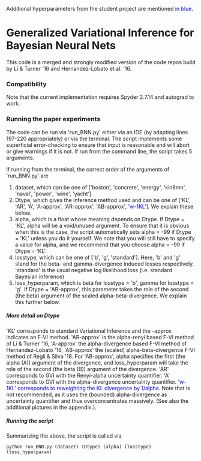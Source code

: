 Additional hyperparameters from the student project are mentioned <span style="color:blue;">in blue</span>.

# Generalized Variational Inference for Bayesian Neural Nets

This code is a merged and strongly modified version of the code repos build by Li & Turner '16 and Hernandez-Lobato et al. '16. 

### Compatibility

Note that the current implementation requires Spyder 2.7.14 and autograd to work.


### Running the paper experiments

The code can be run via 'run\_BNN.py' either via an IDE (by adapting lines 197-220 appropriately) or via the terminal. The script implements some superficial error-checking to ensure that input is reasonable and will abort or give warnings if it is not. If run from the command line, the script takes 5 arguments.

If running from the terminal, the correct order of the arguments of 'run\_BNN.py' are

1. dataset, which can be one of ['boston', 'concrete', 'energy', 'kin8mn', 'naval', 'power', 'wine', 'yacht'].
2. Dtype, which gives the inference method used and can be one of ['KL', 'AR', 'A', 'A-approx', 'AR-approx', 'AB-approx', <span style="color:blue;">'w-1KL'</span>]. We explain these below.
3. alpha, which is a float whose meaning depends on Dtype. If Dtype = 'KL', alpha will be a void/unused argument. To ensure that it is obvious when this is the case, the script automatically sets alpha = -99 if Dtype = 'KL' unless you do it yourself. We note that you will still have to specify a value for alpha, and we recommend that you choose alpha = -99 if Dtype = 'KL'.
4. losstype, which can be one of ['b', 'g', 'standard']. Here, 'b' and 'g' stand for the beta- and gamma-divergence induced losses respectively. 'standard' is the usual negative log likelihood loss (i.e. standard Bayesian inference)
5. loss\_hyperparam, which is beta for losstype = 'b', gamma for losstype = 'g'. If Dtype = 'AB-approx', this parameter takes the role of the second (the beta) argument of the scaled alpha-beta-divergence. We explain this further below.

##### More detail on Dtype

'KL' corresponds to standard Variational Inference and the -approx indicates an F-VI method. 'AR-approx' is the alpha-renyi based F-VI method of Li & Turner '16, 'A-approx' the alpha-divergence based F-VI method of Hernandez-Lobato '16, 'AB-approx' the (scaled) alpha-beta-divergence F-VI method of Regli & Silva '18. For 'AB-approx', alpha specifies the first (the alpha (A)) argument of the divergence, and loss\_hyperparam will take the role of the second (the beta (B)) argument of the divergence. 
'AR' corresponds to GVI with the Renyi-alpha uncertainty quantifier. 'A' corresponds to GVI with the alpha-divergence uncertainty quantifier. <span style="color:blue;"> 'w-1KL' corresponds to reweighting the KL divergence by 1/alpha.</span> Note that is not recommended, as it uses the (bounded) alpha-divergence as uncertainty quantifier and thus overconcentrates massively. (See also the additional pictures in the appendix.).

##### Running the script

Summarizing the above, the script is called via

```
python run_BNN.py (dataset) (Dtype) (alpha) (losstype) (loss_hyperparam)
```
